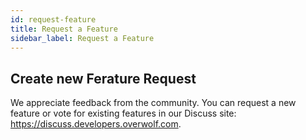 ```yaml
---
id: request-feature
title: Request a Feature
sidebar_label: Request a Feature
---
```


## Create new Ferature Request

We appreciate feedback from the community. You can request a new feature or vote for existing features in our Discuss site: https://discuss.developers.overwolf.com.